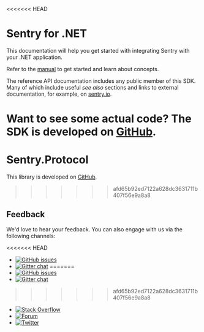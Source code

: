 <<<<<<< HEAD
# Sentry for .NET

This documentation will help you get started with integrating Sentry with your .NET application.

Refer to the [manual](manual/getting-started.md) to get started and learn about concepts.

The reference API documentation includes any public member of this SDK. Many of which include useful *see also* sections and links to external documentation, for example, on [sentry.io](https://sentry.io).

Want to see some actual code? The SDK is developed on [GitHub](https://github.com/getsentry/sentry-dotnet/).
=======
# Sentry.Protocol

This library is developed on [GitHub](https://github.com/getsentry/sentry-dotnet-protocol/).
>>>>>>> afd65b92ed7122a628dc3631711b407f56e9a8a8

## Feedback

We'd love to hear your feedback. You can also engage with us via the following channels:

<<<<<<< HEAD
* [![GitHub issues](https://img.shields.io/github/issues/getsentry/sentry-dotnet.svg)](https://github.com/getsentry/sentry-dotnet/issues)
* [![Gitter chat](https://img.shields.io/gitter/room/getsentry/dotnet.svg)](https://gitter.im/getsentry/dotnet)
=======
* [![GitHub issues](https://img.shields.io/github/issues/getsentry/sentry-dotnet-protocol.svg)](https://github.com/getsentry/sentry-dotnet-protocol/issues)
* [![Gitter chat](https://img.shields.io/gitter/room/getsentry/dotnet-protocol.svg)](https://gitter.im/getsentry/dotnet-protocol)
>>>>>>> afd65b92ed7122a628dc3631711b407f56e9a8a8
* [![Stack Overflow](https://img.shields.io/badge/stack%20overflow-sentry-green.svg)](http://stackoverflow.com/questions/tagged/sentry)
* [![Forum](https://img.shields.io/badge/forum-sentry-green.svg)](https://forum.sentry.io/c/sdks)
* [![Twitter](https://img.shields.io/twitter/follow/getsentry.svg?style=social&label=Follow)](https://twitter.com/getsentry)

